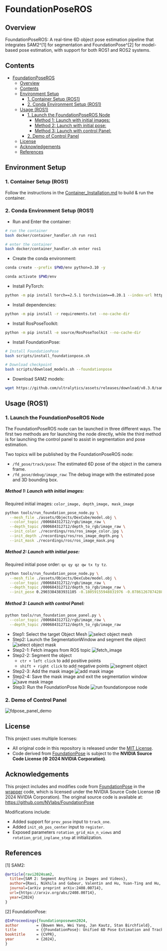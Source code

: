 # FoundationPoseROS

## Overview

FoundationPoseROS: A real-time 6D object pose estimation pipeline that integrates SAM2^[1] for segmentation and FoundationPose^[2] for model-based pose estimation, with support for both ROS1 and ROS2 systems.

## Contents

- [FoundationPoseROS](#foundationposeros)
  - [Overview](#overview)
  - [Contents](#contents)
  - [Environment Setup](#environment-setup)
    - [1. Container Setup (ROS1)](#1-container-setup-ros1)
    - [2. Conda Environment Setup (ROS1)](#2-conda-environment-setup-ros1)
  - [Usage (ROS1)](#usage-ros1)
    - [1. Launch the FoundationPoseROS Node](#1-launch-the-foundationposeros-node)
        - [Method 1: Launch with initial images:](#method-1-launch-with-initial-images)
        - [Method 2: Launch with initial pose:](#method-2-launch-with-initial-pose)
        - [Method 3: Launch with control Panel:](#method-3-launch-with-control-panel)
    - [2. Demo of Control Panel](#2-demo-of-control-panel)
  - [License](#license)
  - [Acknowledgements](#acknowledgements)
  - [References](#references)

## Environment Setup

### 1. Container Setup (ROS1)

Follow the instructions in the [Container_Installation.md](./docker/container_installation.md) to build & run the container.

### 2. Conda Environment Setup (ROS1)

- Run and Enter the container:

```bash
# run the container
bash docker/container_handler.sh run ros1

# enter the container
bash docker/container_handler.sh enter ros1
```

- Create the conda environment:

```bash
conda create --prefix $PWD/env python=3.10 -y

conda activate $PWD/env
```

- Install PyTorch:

```bash
python -m pip install torch==2.5.1 torchvision==0.20.1 --index-url https://download.pytorch.org/whl/cu118 --no-cache-dir
```

- Install dependencies:

```bash
python -m pip install -r requirements.txt --no-cache-dir
```

- Install RosPoseToolkit:

```bash
python -m pip install -e source/RosPoseToolkit --no-cache-dir
```

- Install FoundationPose:

```bash
# Install FoundationPose
bash scripts/install_foundationpose.sh

# Download checkpoint
bash scripts/download_models.sh --foundationpose
```

- Download SAM2 models:

```bash
wget https://github.com/ultralytics/assets/releases/download/v8.3.0/sam2.1_t.pt --O ./checkpoints/sam2.1_t.pt
```

## Usage (ROS1)

### 1. Launch the FoundationPoseROS Node

The FoundationPoseROS node can be launched in three different ways. The first two methods are for launching the node directly, while the third method is for launching the control panel to assist in segmentation and pose estimation.

Two topics will be published by the FoundationPoseROS node:

- `/fd_pose/track/pose`: The estimated 6D pose of the object in the camera frame.
- `/fd_pose/debug/image_raw`: The debug image with the estimated pose and 3D bounding box.

##### Method 1: Launch with initial images:

Required initial images: `color_image, depth_image, mask_image`

```bash
python tools/run_foundation_pose_node.py \
  --mesh_file ./assets/Objects/DexCube/model.obj \
  --color_topic /000684312712/rgb/image_raw \
  --depth_topic /000684312712/depth_to_rgb/image_raw \
  --init_color ./recordings/ros/ros_image_color.jpg \
  --init_depth ./recordings/ros/ros_image_depth.png \
  --init_mask ./recordings/ros/ros_image_mask.png
```

##### Method 2: Launch with initial pose:

Required initial pose order: `qx qy qz qw tx ty tz`.

```bash
python tools/run_foundation_pose_node.py \
  --mesh_file ./assets/Objects/DexCube/model.obj \
  --color_topic /000684312712/rgb/image_raw \
  --depth_topic /000684312712/depth_to_rgb/image_raw \
  --init_pose 0.2903384383931105 -0.18059155948831976 -0.07861267874288347 0.9364348798296481 0.009255864657461643 -0.0017767383251339197 0.610579252243042
```

##### Method 3: Launch with control Panel:

```bash
python tools/run_foundation_pose_panel.py \
  --color_topic /000684312712/rgb/image_raw \
  --depth_topic /000684312712/depth_to_rgb/image_raw
```

- Step1: Select the target Object Mesh
  ![select object mesh](./docs/resources/images/fdpose_panel_select_object.png)
- Step2: Launch the SegmentationWindow and segment the object
  ![select object mask](./docs/resources/images/fdpose_panel_launch_segment_window.png)
- Step2-1: Fetch images from ROS topic
  ![fetch_image](./docs/resources/images/fdpose_panel_fetch_image.png)
- Step2-2: Segment the object
  - `ctr + left click` to add positive points
  - `shift + right click` to add negative points
    ![segment object](./docs/resources/images/fdpose_panel_segment_image.png)
- Step2-3: Add the mask image
  ![add mask image](./docs/resources/images/fdpose_panel_add_mask.png)
- Step2-4: Save the mask image and exit the segmentation window
  ![save mask image](./docs/resources/images/fdpose_panel_save_mask.png)
- Step3: Run the FoundationPose Node
  ![run foundationpose node](./docs/resources/images/fdpose_panel_run_fdpose_node.png)

### 2. Demo of Control Panel

![fdpose_panel_demo](./docs/resources/videos/run_fdpose_panel_demo.gif)

## License

This project uses multiple licenses:

- All original code in this repository is released under the [MIT License](LICENSE).
- Code derived from [FoundationPose](https://github.com/NVlabs/FoundationPose) is subject to the **NVIDIA Source Code License (© 2024 NVIDIA Corporation)**.

## Acknowledgements

This project includes and modifies code from [FoundationPose](https://github.com/NVlabs/FoundationPose) in the [wrapper](./source/RosPoseToolkit/pose_toolkit/wrappers/foundationpose.py) code, which is licensed under the NVIDIA Source Code License (© 2024 NVIDIA Corporation). The original source code is available at: https://github.com/NVlabs/FoundationPose

Modifications include:

- Added support for `prev_pose` input to `track_one`.
- Added `init_ob_pos_center` input to `register`.
- Exposed parameters `rotation_grid_min_n_views` and `rotation_grid_inplane_step` at initialization.

## References

[1] SAM2:

```bibtex
@article{ravi2024sam2,
  title={SAM 2: Segment Anything in Images and Videos},
  author={Ravi, Nikhila and Gabeur, Valentin and Hu, Yuan-Ting and Hu, Ronghang and Ryali, Chaitanya and Ma, Tengyu and Khedr, Haitham and R{\"a}dle, Roman and Rolland, Chloe and Gustafson, Laura and Mintun, Eric and Pan, Junting and Alwala, Kalyan Vasudev and Carion, Nicolas and Wu, Chao-Yuan and Girshick, Ross and Doll{\'a}r, Piotr and Feichtenhofer, Christoph},
  journal={arXiv preprint arXiv:2408.00714},
  url={https://arxiv.org/abs/2408.00714},
  year={2024}
}
```

[2] FoundationPose:

```bibtex
@InProceedings{foundationposewen2024,
author        = {Bowen Wen, Wei Yang, Jan Kautz, Stan Birchfield},
title         = {{FoundationPose}: Unified 6D Pose Estimation and Tracking of Novel Objects},
booktitle     = {CVPR},
year          = {2024},
}
```
